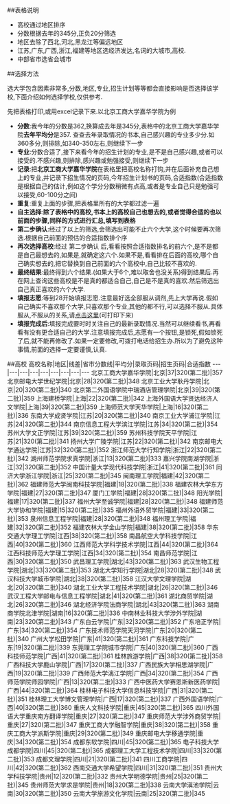 ##表格说明
 * 高校通过地区排序
 * 分数根据去年的345分,正负20分筛选
 * 地区去除了西北,河北,黑龙江等偏远地区
 * 江苏,广东,广西,浙江,福建等地区选经济发达,名词的大城市,高校.
 * 中部省市选省会城市

##选择方法
  
  选大学包含因素非常多,分数,地区,专业,招生计划等等都会直接影响是否选择该学校,下面介绍如何选择学校,仅供参考.
  
  先把表格打印,或用excel记录下来.以北京工商大学嘉华学院为例
  
 * **分数**:我今年的分数是362,换算成去年是345分,表格中的北京工商大学嘉华学院**去年平均分**是357. 查查去年录取情况的书本,自己感兴趣的专业多少分.如360多分,则排除,如340-350左右,则继续下一步
 * **专业**:分数合适了,接下来看今年的招生计划的专业,是不是自己感兴趣,或者可以接受的.不感兴趣,则排除,感兴趣或勉强接受,则继续下一步
 * **记录**:把**北京工商大学嘉华学院**在表格里把高校名称打钩,并在后面补充自己想上的专业,并记录下招生情况的页码,今年招生计划书的页码,合适指数(合适指数是根据自己的估计,例如这个学分分数稍微有点高,或者是专业自己只是勉强可以接受,60-100分之间)
 * **重复**:重复上面的步骤,把表格里所有的大学都过滤一遍
 * **自主选择**:**除了表格中的高校,书本上的高校自己也想去的,或者觉得合适的也以前面的步骤,同样的方式进行汇总,填写到表格**
 * **第二步确认**:经过了以上的筛选,会筛选出可能不止六个大学,这个时候要再次筛选.根据自己前面的预估的合适指数排个序
 * **再次选择高校**:经过 第二步确认 后,看看按照合适指数排名的前六个,是不是都是自己最想去的,如果是,就确定这六个.如果不是,看看排在后面的高校,哪个自己确实想去的,把它替换到自己前面的六个高校中,自己比较不喜欢的.
 * **最终结果**:最终得到六个结果.(如果大于6个,难以取舍也没关系)得到结果后.再在网上查询这些高校是不是真的都适合自己,自己是不是真的喜欢.然后筛选出自己真正喜欢的六个大学.
 * **填报志愿**:等到28开始填报志愿.注意最好选全部服从调剂,先上大学再说.假如自己确实不喜欢那个大学,只喜欢那个专业,其他的都不行,可以选择不服从.具体服从,不服从的关系,请[点击这里](/志愿填报.png)(可打印下来)
 * **填报完成后**:填报完成要时时关注自己的最新录取情况.当然可以继续看书,再看看有没有更合适自己的大学.注意填报完成后,志愿有一个按钮,是锁死,假如锁死了后,就不能再修改了.如果一定要修改,可拨打电话给招生办.所以为了避免这种事情,前面的选择一定要谨慎,认真.

##高校
高校名称|地区|线差|省市分数线|平均分|录取页码|招生页码|合适指数
---|---|---|---|---|---|---|---|---
北京工商大学嘉华学院|北京|37|320(第二批)|357
北京邮电大学世纪学院|北京|28|320(第二批)|348
北京工业大学耿丹学院|北京|20|320(第二批)|340
北京第二外国语学院中瑞酒店管理学院|北京|39|320(第二批)|359
上海建桥学院|上海|22|320(第二批)|342
上海外国语大学贤达经济人文学院|上海|39|320(第二批)|359
上海师范大学天华学院|上海|16|320(第二批)|336
东南大学成贤学院|江苏|20|320(第二批)|340
南京工业大学浦江学院|江苏|24|320(第二批)|344
南京信息工程大学滨江学院|江苏|34|320(第二批)|354
苏州大学文正学院|江苏|39|320(第二批)|359
苏州科技学院天平学院|江苏|21|320(第二批)|341
扬州大学广陵学院|江苏|22|320(第二批)|342
南京邮电大学通达学院|江苏|32|320(第二批)|352
浙江师范大学行知学院|浙江|22|320(第二批)|342
湖州师范学院求真学院|浙江|13|320(第二批)|333
嘉兴学院南湖学院|浙江|32|320(第二批)|352
中国计量大学现代科技学院|浙江|41|320(第二批)|361
同济大学浙江学院|浙江|25|320(第二批)|345
闽南理工学院|福建|42|320(第二批)|362
福建师范大学闽南科技学院|福建|18|320(第二批)|338
福建农林大学东方学院|福建|27|320(第二批)|347
厦门工学院|福建|28|320(第二批)|348
阳光学院|福建|17|320(第二批)|337
福州大学至诚学院|福建|28|320(第二批)|348
福建师范大学协和学院|福建|15|320(第二批)|335
福州外语外贸学院|福建|33|320(第二批)|353
泉州信息工程学院|福建|28|320(第二批)|348
福州理工学院|福建|32|320(第二批)|352
福建农林大学金山学院|福建|38|320(第二批)|358
华东交通大学理工学院|江西|38|320(第二批)|358
南昌航空大学科技学院|江西|40|320(第二批)|360
江西师范大学科学技术学院|江西|44|320(第二批)|364
江西科技师范大学理工学院|江西|34|320(第二批)|354
南昌师范学院|江西|30|320(第二批)|350
武昌理工学院|湖北|43|320(第二批)|363
武汉生物工程学院|湖北|33|320(第二批)|353
湖北大学知行学院|湖北|28|320(第二批)|348
武汉科技大学城市学院|湖北|38|320(第二批)|358
江汉大学文理学院|湖北|20|320(第二批)|340
湖北工业大学工程技术学院|湖北|26|320(第二批)|346
武汉工程大学邮电与信息工程学院|湖北|41|320(第二批)|361
湖北商贸学院|湖北|26|320(第二批)|346
湖北经济学院法商学院|湖北|43|320(第二批)|363
湖南商学院北津学院|湖南|16|320(第二批)|336
中南林业科技大学涉外学院|湖南|23|320(第二批)|343
广东白云学院|广东|32|320(第二批)|352
广东培正学院|广东|34|320(第二批)|354
广东技术师范学院天河学院|广东|20|320(第二批)|340
广州大学松田学院|广东|41|320(第二批)|361
广东科技学院|广东|19|320(第二批)|339
东莞理工学院城市学院|广东|40|320(第二批)|360
广西科技师范学院|广西|41|320(第二批)|361
桂林旅游学院|广西|38|320(第二批)|358
广西科技大学鹿山学院|广西|17|320(第二批)|337
广西民族大学相思湖学院|广西|19|320(第二批)|339
广西师范大学漓江学院|广西|34|320(第二批)|354
广西师范学院师园学院|广西|13|320(第二批)|333
广西中医药大学赛恩斯新医药学院|广西|44|320(第二批)|364
桂林电子科技大学信息科技学院|广西|31|320(第二批)|351
桂林理工大学博文管理学院|广西|17|320(第二批)|337
广西外国语学院|广西|40|320(第二批)|360
重庆人文科技学院|重庆|45|320(第二批)|365
四川外国语大学重庆南方翻译学院|重庆|27|320(第二批)|347
重庆师范大学涉外商贸学院|重庆|27|320(第二批)|347
重庆工商大学融智学院|重庆|38|320(第二批)|358
重庆工商大学派斯学院|重庆|29|320(第二批)|349
重庆邮电大学移通学院|重庆|34|320(第二批)|354
成都东软学院|四川|45|320(第二批)|365
电子科技大学成都学院|四川|45|320(第二批)|365
成都理工大学工程技术学院|四川|33|320(第二批)|353
成都文理学院|四川|21|320(第二批)|341
四川工商学院|四川|42|320(第二批)|362
西南交通大学希望学院|四川|31|320(第二批)|351
贵州大学科技学院|贵州|12|320(第二批)|332
贵州大学明德学院|贵州|25|320(第二批)|345
贵州师范大学求是学院|贵州|18|320(第二批)|338
云南大学滇池学院|云南|30|320(第二批)|350
云南大学旅游文化学院|云南|25|320(第二批)|345


